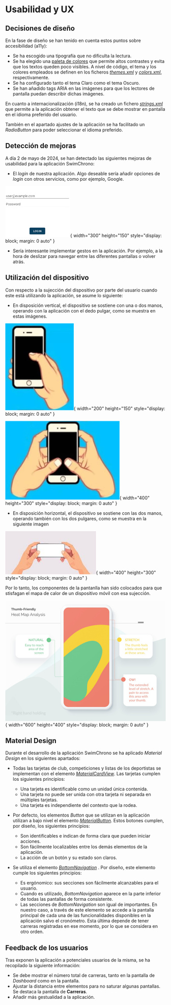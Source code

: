 # Usabilidad y UX

## Decisiones de diseño

En la fase de diseño se han tenido en cuenta estos puntos sobre accesibilidad (a11y):

- Se ha escogido una tipografía que no dificulta la lectura.
- Se ha elegido una [paleta de colores](#hoja-de-estilos) que permite altos contrastes y evita que los textos queden poco visibles. A nivel de código, el tema y los colores empleados se definen en los ficheros [_themes.xml_](https://github.com/dfr99/SwimChrono/blob/main/app/SwimChrono/app/src/main/res/values/themes.xml) y [_colors.xml_](https://github.com/dfr99/SwimChrono/blob/main/app/SwimChrono/app/src/main/res/values/colors.xml), respectivamente.
- Se ha configurado tanto el tema Claro como el tema Oscuro.
- Se han añadido tags ARIA en las imágenes para que los lectores de pantalla puedan describir dichas imágenes.

En cuanto a internacionalización (i18n), se ha creado un fichero [_strings.xml_](https://github.com/dfr99/SwimChrono/blob/main/app/SwimChrono/app/src/main/res/values/strings.xml) que permite a la aplicación obtener el texto que se debe mostrar en pantalla en el idioma preferido del usuario.

También en el apartado ajustes de la aplicación se ha facilitado un _RadioButton_ para poder seleccionar el idioma preferido.

## Detección de mejoras

A día 2 de mayo de 2024, se han detectado las siguientes mejoras de usabilidad para la aplicación SwimChrono:

- El _login_ de nuestra aplicación. Algo deseable sería añadir opciones de _login_ con otros servicios, como por ejemplo, Google.

![Login de la aplicación](./images/login.png){ width="300" height="150" style="display: block; margin: 0 auto" }

- Sería interesante implementar gestos en la aplicación. Por ejemplo, a la hora de deslizar para navegar entre las diferentes pantallas o volver atrás.

## Utilización del dispositivo

Con respecto a la sujección del dispositivo por parte del usuario cuando este está utilizando la aplicación, se asume lo siguiente:

- En disposición vertical, el dispositivo se sostiene con una o dos manos, operando con la aplicación con el dedo pulgar, como se muestra en estas imágenes.

![Sujección móvil vertical 1](./images/disposiciones/vertical_1.png){ width="200" height="150" style="display: block; margin: 0 auto" }

![Sujección móvil vertical 2](./images/disposiciones/vertical_2.png){ width="400" height="300" style="display: block; margin: 0 auto" }

- En disposición horizontal, el dispositivo se sostiene con las dos manos, operando también con los dos pulgares, como se muestra en la siguiente imagen

![Sujección móvil horizontal 1](./images/disposiciones/horizontal_1.png){ width="400" height="300" style="display: block; margin: 0 auto" }

Por lo tanto, los componentes de la pantanlla han sido colocados para que stisfagan el mapa de calor de un dispositivo móvil con esa sujección.

![Mapa de calor para un dispostivo móvil en orientación vertical sujetado con una mano y manejado con el dedo pulgar](./images/heat_map.jpeg){ width="600" height="400" style="display: block; margin: 0 auto" }

## Material Design

Durante el desarrollo de la aplicación SwimChrono se ha aplicado _Material Design_ en los siguientes apartados:

- Todas las tarjetas de club, competiciones y listas de los deportistas se implementan con el elemento [_MaterialCardView_](https://m2.material.io/components/cards). Las tarjetas cumplen los siguientes principios:
 	- Una tarjeta es identificable como un unidad única contenida.
 	- Una tarjeta no puede ser unida con otra tarjeta ni separada en múltiples tarjetas.
 	- Una tarjeta es independiente del contexto que la rodea.

- Por defecto, los elementos _Button_ que se utilizan en la aplicación utilizan a bajo nivel el elemento [_MaterialButton_](https://m2.material.io/components/buttons). Estos botones cumplen, por diseño, los siguientes principios:
 	- Son identificables e indican de forma clara que pueden iniciar acciones.
 	- Son fácilmente localizables entre los demás elementos de la aplicación.
 	- La acción de un botón y su estado son claros.

- Se utiliza el elemento [_BottomNavigation_](https://m2.material.io/components/bottom-navigation) . Por diseño, este elemento cumple los siguientes principios:
 	- Es ergónomico: sus secciones son fácilmente alcanzables para el usuario.
 	- Cuando es utilizado, _BottomNavigation_ aparece en la parte inferior de todas las pantallas de forma consistente.
 	- Las secciones de _BottomNavigation_ son igual de importantes. En nuestro caso, a través de este elemento se accede a la pantalla principal de cada una de las funcionalidades disponibles en la aplicación salvo el cronómetro. Esta última depende de tener carreras registradas en ese momento, por lo que se considera en otro orden.

## Feedback de los usuarios

Tras exponen la aplicación a potenciales usuarios de la misma, se ha recopilado la siguiente información:

- Se debe mostrar el número total de carreras, tanto en la pantalla de _Dashboard_ como en la pantalla.
- Ajustar la distancia entre elementos para no saturar algunas pantallas. Se destaca la pantalla de **Carreras**.
- Añadir más gestualidad a la aplicación.
